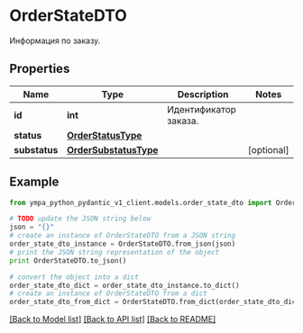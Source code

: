 # OrderStateDTO

Информация по заказу.

## Properties
Name | Type | Description | Notes
------------ | ------------- | ------------- | -------------
**id** | **int** | Идентификатор заказа. | 
**status** | [**OrderStatusType**](OrderStatusType.md) |  | 
**substatus** | [**OrderSubstatusType**](OrderSubstatusType.md) |  | [optional] 

## Example

```python
from ympa_python_pydantic_v1_client.models.order_state_dto import OrderStateDTO

# TODO update the JSON string below
json = "{}"
# create an instance of OrderStateDTO from a JSON string
order_state_dto_instance = OrderStateDTO.from_json(json)
# print the JSON string representation of the object
print OrderStateDTO.to_json()

# convert the object into a dict
order_state_dto_dict = order_state_dto_instance.to_dict()
# create an instance of OrderStateDTO from a dict
order_state_dto_from_dict = OrderStateDTO.from_dict(order_state_dto_dict)
```
[[Back to Model list]](../README.md#documentation-for-models) [[Back to API list]](../README.md#documentation-for-api-endpoints) [[Back to README]](../README.md)


